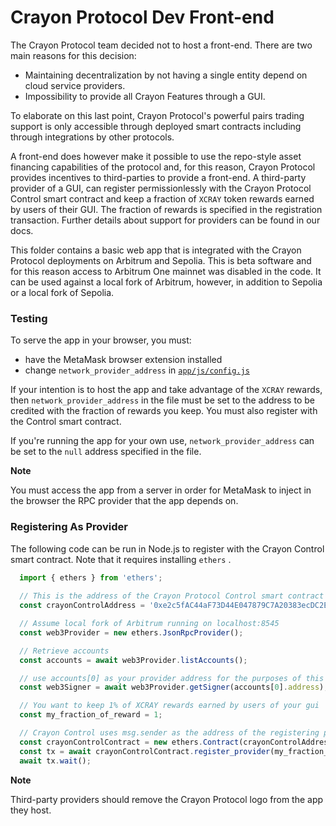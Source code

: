 # Crayon Protocol Dev Front-end

The Crayon Protocol team decided not to host a front-end. There are two main reasons for this decision:

  * Maintaining decentralization by not having a single entity depend on cloud service providers.
  * Impossibility to provide all Crayon Features through a GUI.

To elaborate on this last point, Crayon Protocol's powerful pairs trading support is only accessible through deployed smart contracts including through integrations by other protocols. 

A front-end does however make it possible to use the repo-style asset financing capabilities of the protocol and, for this reason, Crayon Protocol provides incentives to third-parties to provide a front-end. A third-party provider of a GUI, can register permissionlessly with the Crayon Protocol Control smart contract and keep a fraction of `XCRAY` token rewards earned by users of their GUI. The fraction of rewards is specified in the registration transaction. Further details about support for providers can be found in our docs.

This folder contains a basic web app that is integrated with the Crayon Protocol deployments on Arbitrum and Sepolia. This is beta software and for this reason access to Arbitrum One mainnet was disabled in the code. It can be used against a local fork of Arbitrum, however, in addition to Sepolia or a local fork of Sepolia.

### Testing

To serve the app in your browser, you must:

  * have the MetaMask browser extension installed
  * change `network_provider_address` in [`app/js/config.js`](./app/js/config.js) 

If your intention is to host the app and take advantage of the `XCRAY` rewards, then `network_provider_address` in the file must be set to the address to be credited with the fraction of rewards you keep. You must also register with the Control smart contract. 

If you're running the app for your own use, `network_provider_address` can be set to the `null` address specified in the file.

**Note**

You must access the app from a server in order for MetaMask to inject in the browser the RPC provider that the app depends on.

### Registering As Provider

The following code can be run in Node.js to register with the Crayon Control smart contract. Note that it requires installing `ethers` .

```javascript
  import { ethers } from 'ethers';
  
  // This is the address of the Crayon Protocol Control smart contract on Arbitrum
  const crayonControlAddress = '0xe2c5fAC44aF73D44E047879C7A20383ecDC2EEfa';

  // Assume local fork of Arbitrum running on localhost:8545
  const web3Provider = new ethers.JsonRpcProvider();

  // Retrieve accounts
  const accounts = await web3Provider.listAccounts();

  // use accounts[0] as your provider address for the purposes of this test
  const web3Signer = await web3Provider.getSigner(accounts[0].address);

  // You want to keep 1% of XCRAY rewards earned by users of your gui
  const my_fraction_of_reward = 1;

  // Crayon Control uses msg.sender as the address of the registering provider
  const crayonControlContract = new ethers.Contract(crayonControlAddress, ["function register_provider(uint256) external"], web3Signer);
  const tx = await crayonControlContract.register_provider(my_fraction_of_reward);
  await tx.wait();
```

**Note**

Third-party providers should remove the Crayon Protocol logo from the app they host.
